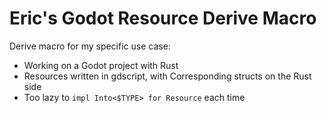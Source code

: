 # Eric's Godot Resource Derive Macro

Derive macro for my specific use case:

- Working on a Godot project with Rust
- Resources written in gdscript, with Corresponding structs on the Rust side
- Too lazy to `impl Into<$TYPE> for Resource` each time
